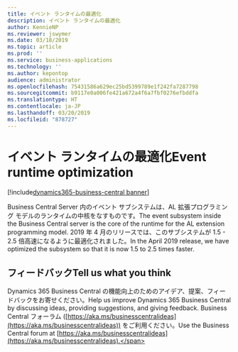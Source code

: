 ```yaml
---
title: イベント ランタイムの最適化
description: イベント ランタイムの最適化
author: KennieNP
ms.reviewer: jswymer
ms.date: 03/18/2019
ms.topic: article
ms.prod: ''
ms.service: business-applications
ms.technology: ''
ms.author: kepontop
audience: administrator
ms.openlocfilehash: 75431586a629ec25bd5399789e1f242fa7287798
ms.sourcegitcommit: b9117e0a006fe421a672a4f6a7fbf0276efbddfa
ms.translationtype: HT
ms.contentlocale: ja-JP
ms.lasthandoff: 03/20/2019
ms.locfileid: "878727"
---
```

# <a name="event-runtime-optimization"></a><span data-ttu-id="be659-103">イベント ランタイムの最適化</span><span class="sxs-lookup"><span data-stu-id="be659-103">Event runtime optimization</span></span>

[!include[dynamics365-business-central banner](../includes/dynamics365-business-central.md)]

<span data-ttu-id="be659-104">Business Central Server 内のイベント サブシステムは、AL 拡張プログラミング モデルのランタイムの中核をなすものです。</span><span class="sxs-lookup"><span data-stu-id="be659-104">The event subsystem inside the Business Central server is the core of the runtime for the AL extension programming model.</span></span> <span data-ttu-id="be659-105">2019 年 4 月のリリースでは、このサブシステムが 1.5 - 2.5 倍高速になるように最適化されました。</span><span class="sxs-lookup"><span data-stu-id="be659-105">In the April 2019 release, we have optimized the subsystem so that it is now 1.5 to 2.5 times faster.</span></span>

## <a name="tell-us-what-you-think"></a><span data-ttu-id="be659-106">フィードバック</span><span class="sxs-lookup"><span data-stu-id="be659-106">Tell us what you think</span></span>
<span data-ttu-id="be659-107">Dynamics 365 Business Central の機能向上のためのアイデア、提案、フィードバックをお寄せください。</span><span class="sxs-lookup"><span data-stu-id="be659-107">Help us improve Dynamics 365 Business Central by discussing ideas, providing suggestions, and giving feedback.</span></span> <span data-ttu-id="be659-108">Business Central フォーラム ([https://aka.ms/businesscentralideas](https://aka.ms/businesscentralideas)) をご利用ください。</span><span class="sxs-lookup"><span data-stu-id="be659-108">Use the Business Central forum at [https://aka.ms/businesscentralideas](https://aka.ms/businesscentralideas).</span></span>

